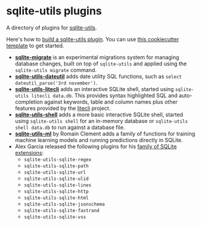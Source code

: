 # sqlite-utils plugins

A directory of plugins for [sqlite-utils](https://sqlite-utils.datasette.io/).

Here's how to [build a sqlite-utils plugin](https://sqlite-utils.datasette.io/en/stable/plugins.html#building-a-plugin). You can use [this cookiecutter template](https://github.com/simonw/sqlite-utils-plugin) to get started.

- **[sqlite-migrate](https://github.com/simonw/sqlite-migrate)** is an experimental migrations system for managing database changes, built on top of `sqlite-utils` and applied using the `sqlite-utils migrate` command.
- **[sqlite-utils-dateutil](https://github.com/simonw/sqlite-utils-dateutil)** adds date utility SQL functions, such as `select dateutil_parse('3rd november')`.
- **[sqlite-utils-litecli](https://github.com/simonw/sqlite-utils-litecli)** adds an interactive SQLite shell, started using `sqlite-utils litecli data.db`. This provides syntax highlighted SQL and auto-completion against keywords, table and column names plus other features provided by the [litecli](https://github.com/dbcli/litecli) project.
- **[sqlite-utils-shell](https://github.com/simonw/sqlite-utils-shell)** adds a more basic interactive SQLite shell, started using `sqlite-utils shell` for an in-memory database or `sqlite-utils shell data.db` to run against a database file.
- **[sqlite-utils-ml](https://github.com/rclement/sqlite-utils-ml)** by Romain Clement adds a family of functions for training machine learning models and running predictions directly in SQLite.
- Alex Garcia released the following plugins for his [family of SQLite extensions](https://github.com/asg017/sqlite-ecosystem):
  - `sqlite-utils-sqlite-regex`
  - `sqlite-utils-sqlite-path`
  - `sqlite-utils-sqlite-url`
  - `sqlite-utils-sqlite-ulid`
  - `sqlite-utils-sqlite-lines`
  - `sqlite-utils-sqlite-http`
  - `sqlite-utils-sqlite-html`
  - `sqlite-utils-sqlite-jsonschema`
  - `sqlite-utils-sqlite-fastrand`
  - `sqlite-utils-sqlite-vss`


